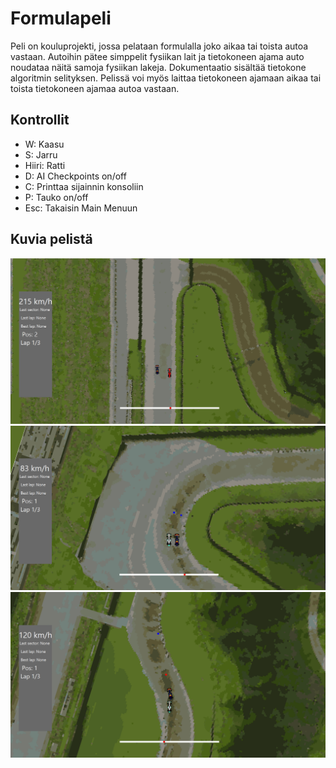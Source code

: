 # Formulapeli

Peli on kouluprojekti, jossa pelataan formulalla joko aikaa tai toista autoa vastaan. Autoihin pätee simppelit fysiikan lait ja tietokoneen ajama auto noudataa näitä samoja fysiikan lakeja. Dokumentaatio sisältää tietokone algoritmin selityksen. Pelissä voi myös laittaa tietokoneen ajamaan aikaa tai toista tietokoneen ajamaa autoa vastaan.

## Kontrollit

* W: Kaasu
* S: Jarru
* Hiiri: Ratti
* D: AI Checkpoints on/off
* C: Printtaa sijainnin konsoliin
* P: Tauko on/off
* Esc: Takaisin Main Menuun

## Kuvia pelistä
![Kuva 1](https://github.com/KomOnni/Formulapeli/blob/main/pics/Kuva%201.PNG?raw=true)
![Kuva 2](https://github.com/KomOnni/Formulapeli/blob/main/pics/Kuva%202.PNG?raw=true)
![Kuva 3](https://github.com/KomOnni/Formulapeli/blob/main/pics/Kuva%203.PNG?raw=true)
